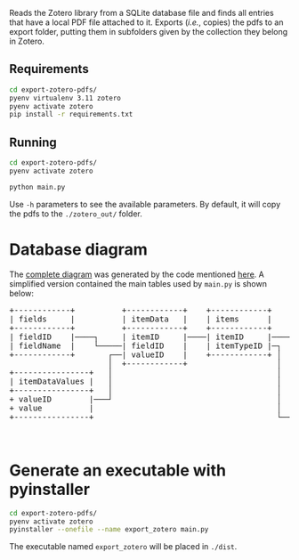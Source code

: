 Reads the Zotero library from a SQLite database file and finds all entries that have a local PDF file attached to it.
Exports (*i.e.*, copies) the pdfs to an export folder, putting them in subfolders given by the collection they belong in Zotero.


## Requirements

```bash
cd export-zotero-pdfs/
pyenv virtualenv 3.11 zotero
pyenv activate zotero
pip install -r requirements.txt
```

## Running

```bash
cd export-zotero-pdfs/
pyenv activate zotero

python main.py
```

Use `-h` parameters to see the available parameters.
By default, it will copy the pdfs to the `./zotero_out/` folder.

# Database diagram

The [complete diagram](imgs/zotero.png) was generated by the code mentioned [here](https://dev.to/sualeh/how-to-visualize-your-sqlite-database-with-one-command-and-nothing-to-install-1f4m). A simplified version contained the main tables used by `main.py` is shown below:


<pre>
+------------+          +------------+    +------------+    +-----------------+
| fields     |          | itemData   |    | items      |    | itemAttachments |
+------------+          +------------+    +------------+    +-----------------+
| fieldID    |────┐     | itemID     |────| itemID     |────| itemID          |
| fieldName  |    └─────| fieldID    |    | itemTypeID |─┐  | parentItemID    |
+------------+       ┌──| valueID    |    +------------+ │  | contentType     |
                     │  +------------+                   │  | path            |
+----------------+   │                                   │  +-----------------+
| itemDataValues |   │                                   │
+----------------+   │                                   │  +-----------------+
+ valueID        |───┘                                   │  | itemTypes       |
+ value          |                                       │  +-----------------+
+----------------+                                       └──| itemTypeId      |
                                                            | typeName        |
                                                            +-----------------+
</pre>


# Generate an executable with pyinstaller

```bash
cd export-zotero-pdfs/
pyenv activate zotero
pyinstaller --onefile --name export_zotero main.py
```

The executable named `export_zotero` will be placed in `./dist`.